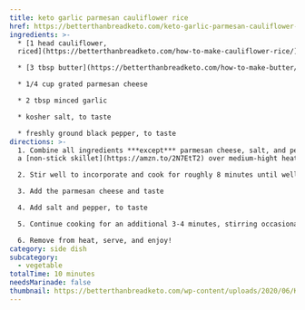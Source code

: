 ```yaml
---
title: keto garlic parmesan cauliflower rice
href: https://betterthanbreadketo.com/keto-garlic-parmesan-cauliflower-rice/
ingredients: >-
  * [1 head cauliflower,
  riced](https://betterthanbreadketo.com/how-to-make-cauliflower-rice/)

  * [3 tbsp butter](https://betterthanbreadketo.com/how-to-make-butter/)

  * 1/4 cup grated parmesan cheese

  * 2 tbsp minced garlic

  * kosher salt, to taste

  * freshly ground black pepper, to taste
directions: >-
  1. Combine all ingredients ***except*** parmesan cheese, salt, and pepper in
  a [non-stick skillet](https://amzn.to/2N7EtT2) over medium-hight heat

  2. Stir well to incorporate and cook for roughly 8 minutes until well sautéed

  3. Add the parmesan cheese and taste

  4. Add salt and pepper, to taste

  5. Continue cooking for an additional 3-4 minutes, stirring occasionally

  6. Remove from heat, serve, and enjoy!
category: side dish
subcategory:
  - vegetable
totalTime: 10 minutes
needsMarinade: false
thumbnail: https://betterthanbreadketo.com/wp-content/uploads/2020/06/Keto-Garlic-Parmesan-Cauliflower-Rice-07-735x1103.jpg.webp
---
```

